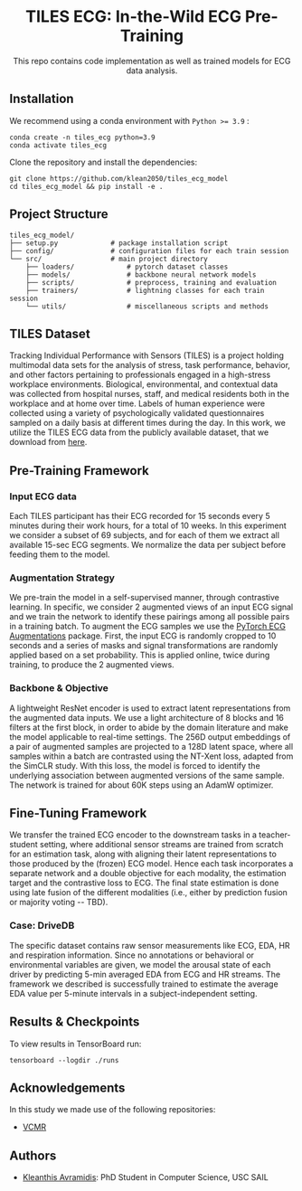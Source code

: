 

<div align="center">

# TILES ECG: In-the-Wild ECG Pre-Training
This repo contains code implementation as well as trained models for ECG data analysis.
  
</div>

## Installation

We recommend using a conda environment with ``Python >= 3.9`` :
```
conda create -n tiles_ecg python=3.9
conda activate tiles_ecg
```
Clone the repository and install the dependencies:
```
git clone https://github.com/klean2050/tiles_ecg_model
cd tiles_ecg_model && pip install -e .
```

## Project Structure

```
tiles_ecg_model/
├── setup.py             # package installation script
├── config/              # configuration files for each train session
└── src/                 # main project directory
    ├── loaders/             # pytorch dataset classes
    ├── models/              # backbone neural network models
    ├── scripts/             # preprocess, training and evaluation
    ├── trainers/            # lightning classes for each train session
    └── utils/               # miscellaneous scripts and methods
```

## TILES Dataset

Tracking Individual Performance with Sensors (TILES) is a project holding multimodal data sets for the analysis of stress, task performance, behavior, and other factors pertaining to professionals engaged in a high-stress workplace environments. Biological, environmental, and contextual data was collected from hospital nurses, staff, and medical residents both in the workplace and at home over time. Labels of human experience were collected using a variety of psychologically validated questionnaires sampled on a daily basis at different times during the day. In this work, we utilize the TILES ECG data from the publicly available dataset, that we download from [here](https://tiles-data.isi.edu/).

## Pre-Training Framework

### Input ECG data

Each TILES participant has their ECG recorded for 15 seconds every 5 minutes during their work hours, for a total of 10 weeks. In this experiment we consider a subset of 69 subjects, and for each of them we extract all available 15-sec ECG segments. We normalize the data per subject before feeding them to the model.

### Augmentation Strategy

We pre-train the model in a self-supervised manner, through contrastive learning. In specific, we consider 2 augmented views of an input ECG signal and we train the network to identify these pairings among all possible pairs in a training batch. To augment the ECG samples we use the [PyTorch ECG Augmentations](https://github.com/klean2050/ecg-augmentations) package. First, the input ECG is randomly cropped to 10 seconds and a series of masks and signal transformations are randomly applied based on a set probability. This is applied online, twice during training, to produce the 2 augmented views.

### Backbone \& Objective

A lightweight ResNet encoder is used to extract latent representations from the augmented data inputs. We use a light architecture of 8 blocks and 16 filters at the first block, in order to abide by the domain literature and make the model applicable to real-time settings. The 256D output embeddings of a pair of augmented samples are projected to a 128D latent space, where all samples within a batch are contrasted using the NT-Xent loss, adapted from the SimCLR study. With this loss, the model is forced to identify the underlying association between augmented versions of the same sample. The network is trained for about 60K steps using an AdamW optimizer.

## Fine-Tuning Framework

We transfer the trained ECG encoder to the downstream tasks in a teacher-student setting, where additional sensor streams are trained from scratch for an estimation task, along with aligning their latent representations to those produced by the (frozen) ECG model. Hence each task incorporates a separate network and a double objective for each modality, the estimation target and the contrastive loss to ECG. The final state estimation is done using late fusion of the different modalities (i.e., either by prediction fusion or majority voting -- TBD).

### Case: DriveDB

The specific dataset contains raw sensor measurements like ECG, EDA, HR and respiration information. Since no annotations or behavioral or environmental variables are given, we model the arousal state of each driver by predicting 5-min averaged EDA from ECG and HR streams. The framework we described is successfully trained to estimate the average EDA value per 5-minute intervals in a subject-independent setting.

## Results & Checkpoints

To view results in TensorBoard run:
```
tensorboard --logdir ./runs
```

## Acknowledgements

In this study we made use of the following repositories:

* [VCMR](https://github.com/klean2050/VCMR)


## Authors
* [Kleanthis Avramidis](https://klean2050.github.io): PhD Student in Computer Science, USC SAIL
